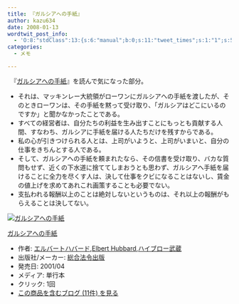 ```yaml
---
title: 『ガルシアへの手紙』
author: kazu634
date: 2008-01-13
wordtwit_post_info:
  - 'O:8:"stdClass":13:{s:6:"manual";b:0;s:11:"tweet_times";s:1:"1";s:5:"delay";s:1:"0";s:7:"enabled";s:1:"1";s:10:"separation";i:60;s:7:"version";s:3:"3.7";s:14:"tweet_template";b:0;s:6:"status";i:2;s:6:"result";a:0:{}s:13:"tweet_counter";i:2;s:13:"tweet_log_ids";a:1:{i:0;i:3607;}s:9:"hash_tags";a:0:{}s:8:"accounts";a:1:{i:0;s:7:"kazu634";}}'
categories:
  - メモ

---
```

<div class="section">
<p>
    　『<a href="http://d.hatena.ne.jp/asin/4893467085" onclick="__gaTracker('send', 'event', 'outbound-article', 'http://d.hatena.ne.jp/asin/4893467085', 'ガルシアへの手紙');">ガルシアへの手紙</a>』を読んで気になった部分。
</p>
  
<ul>
<li>
      それは、マッキンレー大統領がローワンにガルシアへの手紙を渡したが、そのときローワンは、その手紙を黙って受け取り、「ガルシアはどこにいるのですか」と聞かなかったことである。
</li>
<li>
      すべての経営者は、自分たちの利益を生み出すことにもっとも貢献する人間、すなわち、ガルシアに手紙を届ける人たちだけを残すからである。
</li>
<li>
      私の心が引きつけられる人とは、上司がいようと、上司がいまいと、自分の仕事をきちんとする人である。
</li>
<li>
      そして、ガルシアへの手紙を頼まれたなら、その信書を受け取り、バカな質問もせず、近くの下水道に捨ててしまおうとも思わず、ガルシアへ手紙を届けることに全力を尽くす人は、決して仕事をクビになることはないし、賃金の値上げを求めてあれこれ画策することも必要でない。
</li>
<li>
      支払われる報酬以上のことは絶対しないというものは、それ以上の報酬がもらえることは決してない。
</li>
</ul>
  
<div class="hatena-asin-detail">
<a href="http://www.amazon.co.jp/dp/4893467085/?tag=hatena_st1-22&ascsubtag=d-7ibv" onclick="__gaTracker('send', 'event', 'outbound-article', 'http://www.amazon.co.jp/dp/4893467085/?tag=hatena_st1-22&ascsubtag=d-7ibv', '');"><img src="https://images-na.ssl-images-amazon.com/images/I/518ZA574QYL._SL160_.jpg" class="hatena-asin-detail-image" alt="ガルシアへの手紙" title="ガルシアへの手紙" /></a></p> 
    
<div class="hatena-asin-detail-info">
<p class="hatena-asin-detail-title">
<a href="http://www.amazon.co.jp/dp/4893467085/?tag=hatena_st1-22&ascsubtag=d-7ibv" onclick="__gaTracker('send', 'event', 'outbound-article', 'http://www.amazon.co.jp/dp/4893467085/?tag=hatena_st1-22&ascsubtag=d-7ibv', 'ガルシアへの手紙');">ガルシアへの手紙</a>
</p>
      
<ul>
<li>
<span class="hatena-asin-detail-label">作者:</span> <a href="http://d.hatena.ne.jp/keyword/%A5%A8%A5%EB%A5%D0%A1%BC%A5%C8%A5%CF%A5%D0%A1%BC%A5%C9" onclick="__gaTracker('send', 'event', 'outbound-article', 'http://d.hatena.ne.jp/keyword/%A5%A8%A5%EB%A5%D0%A1%BC%A5%C8%A5%CF%A5%D0%A1%BC%A5%C9', 'エルバートハバード');" class="keyword">エルバートハバード</a>,<a href="http://d.hatena.ne.jp/keyword/Elbert%20Hubbard" onclick="__gaTracker('send', 'event', 'outbound-article', 'http://d.hatena.ne.jp/keyword/Elbert%20Hubbard', 'Elbert Hubbard');" class="keyword">Elbert Hubbard</a>,<a href="http://d.hatena.ne.jp/keyword/%A5%CF%A5%A4%A5%D6%A5%ED%A1%BC%C9%F0%C2%A2" onclick="__gaTracker('send', 'event', 'outbound-article', 'http://d.hatena.ne.jp/keyword/%A5%CF%A5%A4%A5%D6%A5%ED%A1%BC%C9%F0%C2%A2', 'ハイブロー武蔵');" class="keyword">ハイブロー武蔵</a>
</li>
<li>
<span class="hatena-asin-detail-label">出版社/メーカー:</span> <a href="http://d.hatena.ne.jp/keyword/%C1%ED%B9%E7%CB%A1%CE%E1%BD%D0%C8%C7" onclick="__gaTracker('send', 'event', 'outbound-article', 'http://d.hatena.ne.jp/keyword/%C1%ED%B9%E7%CB%A1%CE%E1%BD%D0%C8%C7', '総合法令出版');" class="keyword">総合法令出版</a>
</li>
<li>
<span class="hatena-asin-detail-label">発売日:</span> 2001/04
</li>
<li>
<span class="hatena-asin-detail-label">メディア:</span> 単行本
</li>
<li>
<span class="hatena-asin-detail-label">クリック</span>: 1回
</li>
<li>
<a href="http://d.hatena.ne.jp/asin/4893467085" onclick="__gaTracker('send', 'event', 'outbound-article', 'http://d.hatena.ne.jp/asin/4893467085', 'この商品を含むブログ (11件) を見る');" target="_blank">この商品を含むブログ (11件) を見る</a>
</li>
</ul>
</div>
    
<div class="hatena-asin-detail-foot">
</div>
</div>
</div>
